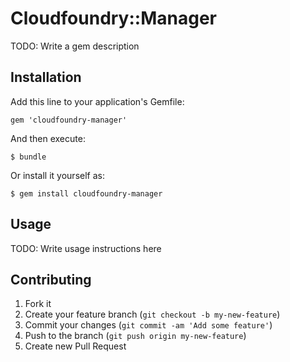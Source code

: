 # Cloudfoundry::Manager

TODO: Write a gem description

## Installation

Add this line to your application's Gemfile:

    gem 'cloudfoundry-manager'

And then execute:

    $ bundle

Or install it yourself as:

    $ gem install cloudfoundry-manager

## Usage

TODO: Write usage instructions here

## Contributing

1. Fork it
2. Create your feature branch (`git checkout -b my-new-feature`)
3. Commit your changes (`git commit -am 'Add some feature'`)
4. Push to the branch (`git push origin my-new-feature`)
5. Create new Pull Request
